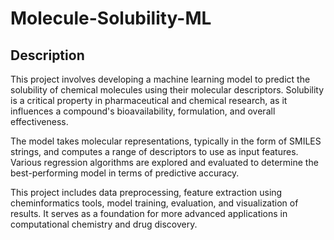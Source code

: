 # Molecule-Solubility-ML

## Description

This project involves developing a machine learning model to predict the solubility of chemical molecules using their molecular descriptors. Solubility is a critical property in pharmaceutical and chemical research, as it influences a compound's bioavailability, formulation, and overall effectiveness.

The model takes molecular representations, typically in the form of SMILES strings, and computes a range of descriptors to use as input features. Various regression algorithms are explored and evaluated to determine the best-performing model in terms of predictive accuracy.

This project includes data preprocessing, feature extraction using cheminformatics tools, model training, evaluation, and visualization of results. It serves as a foundation for more advanced applications in computational chemistry and drug discovery.
